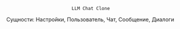                             LLM Chat Clone

Сущности: Настройки, Пользователь, Чат, Сообщение, Диалоги